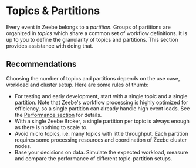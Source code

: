 # Topics & Partitions

Every event in Zeebe belongs to a *partition*. Groups of partitions are organized in *topics* which share a common set of workflow definitions. It is up to you to define the granularity of topics and partitions. This section provides assistance with doing that.

## Recommendations

Choosing the number of topics and partitions depends on the use case, workload and cluster setup. Here are some rules of thumb:

* For testing and early development, start with a single topic and a single partition. Note that Zeebe's workflow processing is highly optimized for efficiency, so a single partition can already handle high event loads. See the [Performance section](basics/performance.html) for details.
* With a single Zeebe Broker, a single partition per topic is always enough as there is nothing to scale to.
* Avoid micro topics, i.e. many topics with little throughput. Each partition requires some processing resources and coordination of Zeebe cluster nodes.
* Base your decisions on data. Simulate the expected workload, measure and compare the performance of different topic-partition setups.